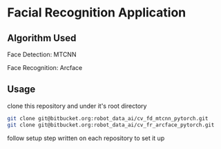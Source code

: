 # Facial Recognition Application

## Algorithm Used

Face Detection: MTCNN

Face Recognition: Arcface

## Usage
  
clone this repository
and under it's root directory  

```bash
git clone git@bitbucket.org:robot_data_ai/cv_fd_mtcnn_pytorch.git
git clone git@bitbucket.org:robot_data_ai/cv_fr_arcface_pytorch.git
```
follow setup step written on each repository to set it up